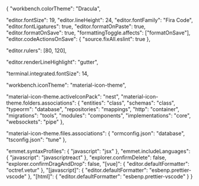 {
  "workbench.colorTheme": "Dracula",

  "editor.fontSize": 19,
  "editor.lineHeight": 24,
  "editor.fontFamily": "Fira Code",
  "editor.fontLigatures": true,
  "editor.formatOnPaste": true,
  "editor.formatOnSave": true,
  "formattingToggle.affects": ["formatOnSave"],
  "editor.codeActionsOnSave": {
    "source.fixAll.eslint": true
  },

  "editor.rulers": [80, 120],

  "editor.renderLineHighlight": "gutter",

  "terminal.integrated.fontSize": 14,

  "workbench.iconTheme": "material-icon-theme",

  "material-icon-theme.activeIconPack": "nest",
  "material-icon-theme.folders.associations": {
    "entities": "class",
    "schemas": "class",
    "typeorm": "database",
    "repositories": "mappings",
    "http": "container",
    "migrations": "tools",
    "modules": "components",
    "implementations": "core",
    "websockets": "pipe"
  },

  "material-icon-theme.files.associations": {
    "ormconfig.json": "database",
    "tsconfig.json": "tune"
  },

  "emmet.syntaxProfiles": { "javascript": "jsx" },
  "emmet.includeLanguages": {
    "javascript": "javascriptreact"
  },
  "explorer.confirmDelete": false,
  "explorer.confirmDragAndDrop": false,
  "[vue]": {
    "editor.defaultFormatter": "octref.vetur"
  },
  "[javascript]": {
    "editor.defaultFormatter": "esbenp.prettier-vscode"
  },
  "[html]": {
    "editor.defaultFormatter": "esbenp.prettier-vscode"
  }
}
